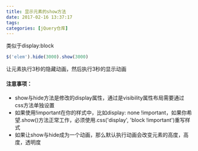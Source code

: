 ```yaml
---
title: 显示元素的show方法
date: 2017-02-16 13:37:17
tags:
categories: [jQuery仓库]
---
```

类似于display:block
<!--more-->
```js
$('elem').hide(3000).show(3000)
```
让元素执行3秒的隐藏动画，然后执行3秒的显示动画
#### 注意事项：
- show与hide方法是修改的display属性，通过是visibility属性布局需要通过css方法单独设置
- 如果使用!important在你的样式中，比如display: none !important，如果你希望.show()方法正常工作，必须使用.css('display', 'block !important')重写样式
- 如果让show与hide成为一个动画，那么默认执行动画会改变元素的高度，高度，透明度